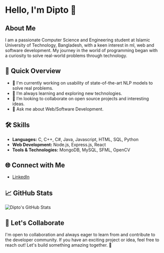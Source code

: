 # Hello, I'm Dipto 👋

## About Me

I am a passionate Computer Science and Engineering student at Islamic University of Technology, Bangladesh, with a keen interest in ml, web and software development. My journey in the world of programming began with a curiosity to solve real-world problems through technology.

## 🚀 Quick Overview

- 🔭 I'm currently working on usability of state-of-the-art NLP models to solve real problems.
- 🌱 I’m always learning and exploring new technologies.
- 👯 I’m looking to collaborate on open source projects and interesting ideas.
- 💬 Ask me about Web/Software Development.

## 🛠️ Skills

- **Languages:** C, C++, C#, Java, Javascript, HTML, SQL, Python
- **Web Development:** Node.js, Express.js, React
- **Tools & Technologies:** MongoDB, MySQL, SFML, OpenCV

## 🌐 Connect with Me

- [LinkedIn](https://linkedin.com/in/tawsif-tashwar-dipto-88135227b)

## 📈 GitHub Stats

![Dipto's GitHub Stats](https://github-readme-stats.vercel.app/api?username=TawsifDipto17&show_icons=true&hide=issues&count_private=true)

## 🤝 Let's Collaborate

I'm open to collaboration and always eager to learn from and contribute to the developer community. If you have an exciting project or idea, feel free to reach out! Let's build something amazing together. 🚀

